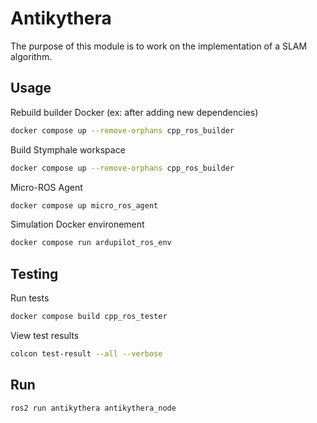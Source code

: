 # Antikythera

The purpose of this module is to work on the implementation of a SLAM algorithm.

## Usage

Rebuild builder Docker (ex: after adding new dependencies)

```bash
docker compose up --remove-orphans cpp_ros_builder
```

Build Stymphale workspace

```bash
docker compose up --remove-orphans cpp_ros_builder
```

Micro-ROS Agent

```bash
docker compose up micro_ros_agent
```

Simulation Docker environement

```bash
docker compose run ardupilot_ros_env
```

## Testing

Run tests

```bash
docker compose build cpp_ros_tester
```

View test results

```bash
colcon test-result --all --verbose
```

## Run

```bash
ros2 run antikythera antikythera_node
```
